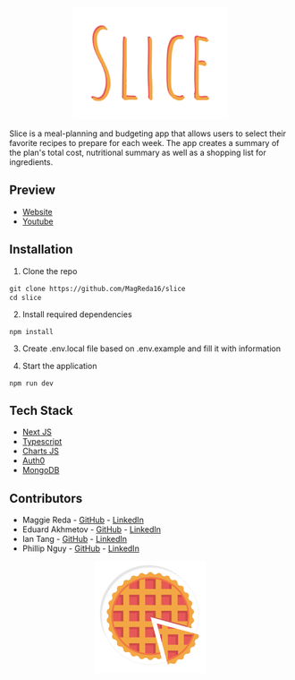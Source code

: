 <p align="center">
  <img src="public/slice-23.png" height="200px"/>
</p>
Slice is a meal-planning and budgeting app that allows users to select their favorite recipes to prepare for each week. The app creates a summary of the plan's total cost, nutritional summary as well as a shopping list for ingredients.

## Preview
* [Website](https://slice-henna.vercel.app/)
* [Youtube](https://youtu.be/Vu-_ldFzTeM)

## Installation
1. Clone the repo

```
git clone https://github.com/MagReda16/slice
cd slice
```

2. Install required dependencies
```
npm install
```

3. Create .env.local file based on .env.example and fill it with information

5. Start the application
```
npm run dev
```

## Tech Stack
* [Next JS](https://nextjs.org/)
* [Typescript](https://www.typescriptlang.org/)
* [Charts JS](https://www.chartjs.org/)
* [Auth0](https://auth0.com/)
* [MongoDB](https://www.mongodb.com/)

## Contributors

* Maggie Reda - [GitHub](https://github.com/MagReda16) - [LinkedIn](https://www.linkedin.com/in/maggierosereda/)
* Eduard Akhmetov - [GitHub](https://github.com/edakhmetov) - [LinkedIn](https://www.linkedin.com/in/eduardakhmetov/)
* Ian Tang - [GitHub](https://github.com/ian-tang) - [LinkedIn](https://www.linkedin.com/in/oliniantang/)
* Phillip Nguy - [GitHub](https://github.com/PhillipNguy) - [LinkedIn](https://www.linkedin.com/in/phillipnguy/)

<p align="center">
  <img src="public/slice-19.png" height="200px"/>
</p>
